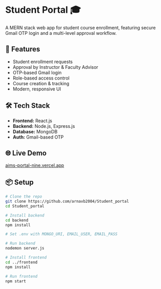 # Student Portal 🎓

A MERN stack web app for student course enrollment, featuring secure Gmail OTP login and a multi-level approval workflow.

## 🚀 Features

- Student enrollment requests
- Approval by Instructor & Faculty Advisor
- OTP-based Gmail login
- Role-based access control
- Course creation & tracking
- Modern, responsive UI

## 🛠️ Tech Stack

- **Frontend:** React.js  
- **Backend:** Node.js, Express.js  
- **Database:** MongoDB  
- **Auth:** Gmail-based OTP  

## 🌐 Live Demo

[aims-portal-nine.vercel.app](https://aims-portal-nine.vercel.app)

## 📦 Setup

```bash
# Clone the repo
git clone https://github.com/arnavb2004/Student_portal
cd Student_portal

# Install backend
cd backend
npm install

# Set .env with MONGO_URI, EMAIL_USER, EMAIL_PASS

# Run backend
nodemon server.js

# Install frontend
cd ../frontend
npm install

# Run frontend
npm start
